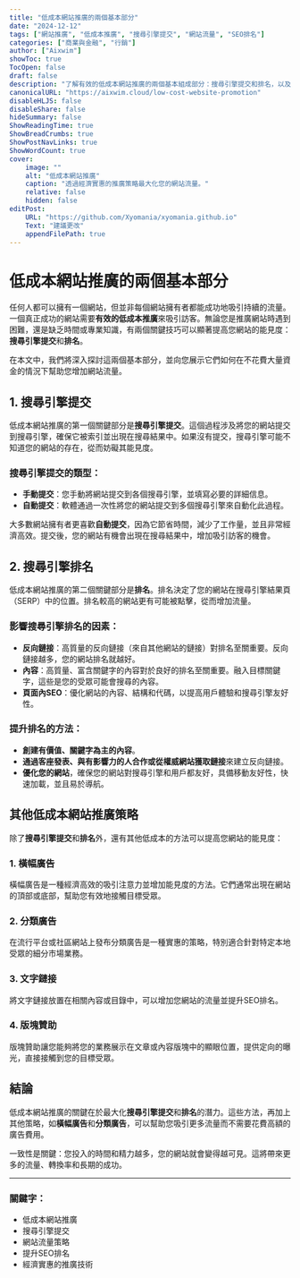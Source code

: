 ```yaml
---
title: "低成本網站推廣的兩個基本部分"
date: "2024-12-12"
tags: ["網站推廣", "低成本推廣", "搜尋引擎提交", "網站流量", "SEO排名"]
categories: ["商業與金融", "行銷"]
author: ["Aixwim"]
showToc: true
TocOpen: false
draft: false
description: "了解有效的低成本網站推廣的兩個基本組成部分：搜尋引擎提交和排名，以及它們如何提升您的網站流量。"
canonicalURL: "https://aixwim.cloud/low-cost-website-promotion"
disableHLJS: false
disableShare: false
hideSummary: false
ShowReadingTime: true
ShowBreadCrumbs: true
ShowPostNavLinks: true
ShowWordCount: true
cover:
    image: ""
    alt: "低成本網站推廣"
    caption: "透過經濟實惠的推廣策略最大化您的網站流量。"
    relative: false
    hidden: false
editPost:
    URL: "https://github.com/Xyomania/xyomania.github.io"
    Text: "建議更改"
    appendFilePath: true
---
```


# 低成本網站推廣的兩個基本部分

任何人都可以擁有一個網站，但並非每個網站擁有者都能成功地吸引持續的流量。一個真正成功的網站需要**有效的低成本推廣**來吸引訪客。無論您是推廣網站時遇到困難，還是缺乏時間或專業知識，有兩個關鍵技巧可以顯著提高您網站的能見度：**搜尋引擎提交**和**排名**。

在本文中，我們將深入探討這兩個基本部分，並向您展示它們如何在不花費大量資金的情況下幫助您增加網站流量。

## 1. **搜尋引擎提交**

低成本網站推廣的第一個關鍵部分是**搜尋引擎提交**。這個過程涉及將您的網站提交到搜尋引擎，確保它被索引並出現在搜尋結果中。如果沒有提交，搜尋引擎可能不知道您的網站的存在，從而妨礙其能見度。

### 搜尋引擎提交的類型：
- **手動提交**：您手動將網站提交到各個搜尋引擎，並填寫必要的詳細信息。
- **自動提交**：軟體通過一次性將您的網站提交到多個搜尋引擎來自動化此過程。

大多數網站擁有者更喜歡**自動提交**，因為它節省時間，減少了工作量，並且非常經濟高效。提交後，您的網站有機會出現在搜尋結果中，增加吸引訪客的機會。

## 2. **搜尋引擎排名**

低成本網站推廣的第二個關鍵部分是**排名**。排名決定了您的網站在搜尋引擎結果頁（SERP）中的位置。排名較高的網站更有可能被點擊，從而增加流量。

### 影響搜尋引擎排名的因素：
- **反向鏈接**：高質量的反向鏈接（來自其他網站的鏈接）對排名至關重要。反向鏈接越多，您的網站排名就越好。
- **內容**：高質量、富含關鍵字的內容對於良好的排名至關重要。融入目標關鍵字，這些是您的受眾可能會搜尋的內容。
- **頁面內SEO**：優化網站的內容、結構和代碼，以提高用戶體驗和搜尋引擎友好性。

### 提升排名的方法：
- **創建有價值、關鍵字為主的內容**。
- **通過客座發表、與有影響力的人合作或從權威網站獲取鏈接**來建立反向鏈接。
- **優化您的網站**，確保您的網站對搜尋引擎和用戶都友好，具備移動友好性，快速加載，並且易於導航。

## 其他低成本網站推廣策略

除了**搜尋引擎提交**和**排名**外，還有其他低成本的方法可以提高您網站的能見度：

### 1. **橫幅廣告**
橫幅廣告是一種經濟高效的吸引注意力並增加能見度的方法。它們通常出現在網站的頂部或底部，幫助您有效地接觸目標受眾。

### 2. **分類廣告**
在流行平台或社區網站上發布分類廣告是一種實惠的策略，特別適合針對特定本地受眾的細分市場業務。

### 3. **文字鏈接**
將文字鏈接放置在相關內容或目錄中，可以增加您網站的流量並提升SEO排名。

### 4. **版塊贊助**
版塊贊助讓您能夠將您的業務展示在文章或內容版塊中的顯眼位置，提供定向的曝光，直接接觸到您的目標受眾。

## 結論

低成本網站推廣的關鍵在於最大化**搜尋引擎提交**和**排名**的潛力。這些方法，再加上其他策略，如**橫幅廣告**和**分類廣告**，可以幫助您吸引更多流量而不需要花費高額的廣告費用。

一致性是關鍵：您投入的時間和精力越多，您的網站就會變得越可見。這將帶來更多的流量、轉換率和長期的成功。

---

### 關鍵字：
- 低成本網站推廣
- 搜尋引擎提交
- 網站流量策略
- 提升SEO排名
- 經濟實惠的推廣技術
